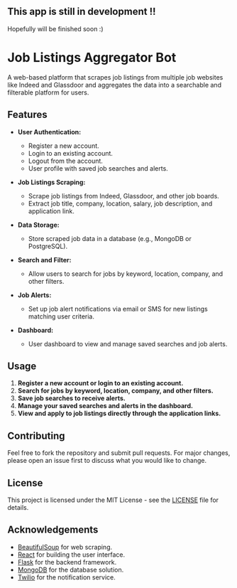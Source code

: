 ## This app is still in development !!
Hopefully will be finished soon :)

# Job Listings Aggregator Bot

A web-based platform that scrapes job listings from multiple job websites like Indeed and Glassdoor and aggregates the data into a searchable and filterable platform for users.

## Features

- **User Authentication:**
  - Register a new account.
  - Login to an existing account.
  - Logout from the account.
  - User profile with saved job searches and alerts.

- **Job Listings Scraping:**
  - Scrape job listings from Indeed, Glassdoor, and other job boards.
  - Extract job title, company, location, salary, job description, and application link.

- **Data Storage:**
  - Store scraped job data in a database (e.g., MongoDB or PostgreSQL).

- **Search and Filter:**
  - Allow users to search for jobs by keyword, location, company, and other filters.

- **Job Alerts:**
  - Set up job alert notifications via email or SMS for new listings matching user criteria.

- **Dashboard:**
  - User dashboard to view and manage saved searches and job alerts.

## Usage

1. **Register a new account or login to an existing account.**
2. **Search for jobs by keyword, location, company, and other filters.**
3. **Save job searches to receive alerts.**
4. **Manage your saved searches and alerts in the dashboard.**
5. **View and apply to job listings directly through the application links.**

## Contributing

Feel free to fork the repository and submit pull requests. For major changes, please open an issue first to discuss what you would like to change.

## License

This project is licensed under the MIT License - see the [LICENSE](LICENSE) file for details.

## Acknowledgements

- [BeautifulSoup](https://www.crummy.com/software/BeautifulSoup/) for web scraping.
- [React](https://reactjs.org/) for building the user interface.
- [Flask](https://flask.palletsprojects.com/) for the backend framework.
- [MongoDB](https://www.mongodb.com/) for the database solution.
- [Twilio](https://www.twilio.com/) for the notification service.